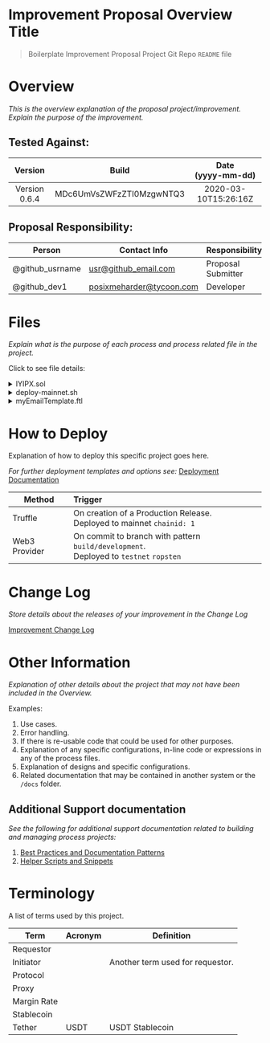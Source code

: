 # Improvement Proposal Overview Title

> Boilerplate Improvement Proposal Project Git Repo `README` file

# Overview

*This is the overview explanation of the *proposal* project/improvement. Explain the purpose of the improvement.*

## Tested Against:
<!-- You can find specific versioning information used here at https://gist.github.com/sambacha/116b0dfc5c99cc8905545d63002b8f94 -->

| Version | Build | Date <br>(yyyy-mm-dd) |
| :---: | :---: | :---: |
| Version 0.6.4 | MDc6UmVsZWFzZTI0MzgwNTQ3 | 2020-03-10T15:26:16Z |


## Proposal Responsibility:

| Person               | Contact Info           | Responsibility           |
| -------------------- | ---------------------- | ------------------------ |
| @github_usrname | usr@github_email.com | Proposal Submitter |
| @github_dev1 | posixmeharder@tycoon.com | Developer |


# Files

*Explain what is the purpose of each process and process related file in the project.*

Click to see file details:

<details>
  <summary>IYIPX.sol</summary>
  <br>

  This file does something and its purpose is to do abc.

 
  <hr>
</details>

<details>
  <summary>deploy-mainnet.sh</summary>
  <br>

  This file deploys the contracts on `mainnet`

  <hr>
</details>

<details>
  <summary>myEmailTemplate.ftl</summary>
  <br>

  This file does something and its purpose is to do abc.

  Image example of the **Rendered** FreeMarker file (if applicable)

  <hr>
</details>

# How to Deploy

Explanation of how to deploy this specific project goes here.

*For further deployment templates and options see:* [Deployment Documentation](docs/deployment.md)

| Method              | Trigger                 |
| ------------------- |:----------------------- |
| Truffle | On creation of a Production Release. <br> Deployed to mainnet `chainid: 1` |
| Web3 Provider | On commit to branch with pattern `build/development`. <br> Deployed to `testnet` `ropsten`

# Change Log

*Store details about the releases of your improvement in the Change Log*

[Improvement Change Log](CHANGELOG.md)

# Other Information

*Explanation of other details about the project that may not have been included in the Overview.*

Examples:

1. Use cases.
1. Error handling.
1. If there is re-usable code that could be used for other purposes.
1. Explanation of any specific configurations, in-line code or expressions in any of the process files.
1. Explanation of designs and specific configurations.
1. Related documentation that may be contained in another system or the `/docs` folder.

## Additional Support documentation

*See the following for additional support documentation related to building and managing process projects:*
<!-- This files and dir's should be created or something similar -->
1. [Best Practices and Documentation Patterns](docs/patterns.md)
2. [Helper Scripts and Snippets](docs/helpers.md)

# Terminology

A list of terms used by this project.

| Term           | Acronym | Definition         |
| -------------- | ------- | ------------------ |
| Requestor | | |
| Initiator| | Another term used for requestor. |
| Protocol | | |
| Proxy | | |
| Margin Rate | | |
| Stablecoin | | |
| Tether | USDT | USDT Stablecoin |
